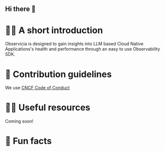 ## Hi there 👋


# 🙋‍♀️ A short introduction 

Observicia is designed to gain insights into LLM based Cloud Native Applications's health and performance through an easy to use Observability SDK.


# 🌈 Contribution guidelines
We use [CNCF Code of Conduct](https://github.com/cncf/foundation/blob/main/code-of-conduct.md) 

# 👩‍💻 Useful resources 

Coming soon!

# 🍿 Fun facts
